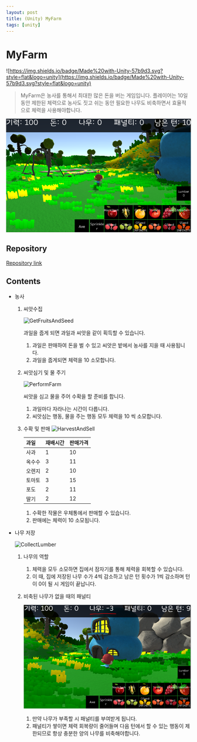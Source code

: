 ```yaml
---
layout: post
title: (Unity) MyFarm
tags: [unity]
---
```


# MyFarm

![https://img.shields.io/badge/Made%20with-Unity-57b9d3.svg?style=flat&logo=unity](https://img.shields.io/badge/Made%20with-Unity-57b9d3.svg?style=flat&logo=unity)


> MyFarm은 농사를 통해서 최대한 많은 돈을 버는 게임입니다. 플레이어는 10일 동안 제한된 체력으로 농사도 짓고 쉬는 동안 필요한 나무도 비축하면서 효율적으로 체력을 사용해야합니다.

![Title](/assets/MyFarm/Imgs/ExampleImage.PNG)


## Repository
[Repository link](https://github.com/ksh1283f/MyFarm)

## Contents

- 농사

    1. 씨앗수집
        
		![GetFruitsAndSeed](/assets/MyFarm/Imgs/GetFruitsAndSeed.gif)
        
         과일을 줍게 되면 과일과 씨앗을 같이 획득할 수 있습니다.
        
        1. 과일은 판매하여 돈을 벌 수 있고 씨앗은 밭에서 농사를 지을 때 사용됩니다.
        2. 과일을 줍게되면 체력을 10 소모합니다.
        
    2. 씨앗심기  및 물 주기
        
        ![PerformFarm](/assets/MyFarm/Imgs/PerformFarm.gif)
        
        씨앗을 심고 물을 주어 수확을 할 준비를 합니다.
        
        1. 과일마다 자라나는 시간이 다릅니다.
        2. 씨앗심는 행동, 물을 주는 행동 모두 체력을 10 씩 소모합니다.

    3. 수확 및 판매
    ![HarvestAndSell](/assets/MyFarm/Imgs/HarvestAndSell.gif)
    
        | 과일 | 재배시간 | 판매가격 |
        | --- | --- | --- |
        | 사과 | 1 | 10 |
        | 옥수수 | 3 | 11 |
        | 오렌지 | 2 | 10 |
        | 토마토 | 3 | 15 |
        | 포도 | 2 | 11 |
        | 딸기 | 2 | 12 |

        1. 수확한 작물은 우체통에서 판매할 수 있습니다.
        2. 판매에는 체력이 10 소모됩니다.
        
- 나무 저장

    ![CollectLumber](/assets/MyFarm/Imgs/CollectLumber.gif)
    
    1. 나무의 역할
        1. 체력을 모두 소모하면 집에서 잠자기를 통해 체력을 회복할 수 있습니다.
        2. 이 때, 집에 저장된 나무 수가 4씩 감소하고 남은 턴 횟수가 1씩 감소하며 턴이 0이 될 시 게임이 끝납니다.
    
    2.  비축된 나무가 없을 때의 패널티
    
		![lumberPenalty](/assets/MyFarm/Imgs/lumberPenalty.PNG)
		1. 만약 나무가 부족할 시 패널티를 부여받게 됩니다.
		2. 패널티가 쌓이면 체력 회복량이 줄어들며 다음 턴에서 할 수 있는 행동이 제한되므로 항상 충분한 양의 나무를 비축해야합니다.